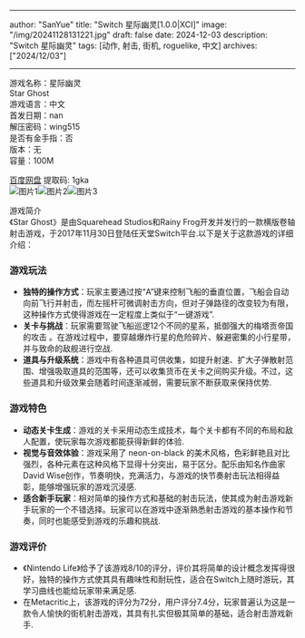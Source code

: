 
---
author: "SanYue"
title: "Switch 星际幽灵[1.0.0|XCI]"
image: "/img/20241128131221.jpg"
draft: false
date: 2024-12-03
description: "Switch 星际幽灵"
tags: [动作, 射击, 街机, roguelike, 中文]
archives: ["2024/12/03"]

---

游戏名称：星际幽灵   
Star Ghost    
游戏语言：中文  
首发日期：nan  
解压密码：wing515  
是否有金手指：否  
版本：无   
容量：100M

[百度网盘](https://pan.baidu.com/s/1swp3dOEUd0kKpDCiYziiwg) 提取码: 1gka  
![图片1](/img/StarGhost04.jpg)![图片2](/img/StarGhost05.jpg)![图片3](/img/StarGhost06.jpg)  

游戏简介  
《Star Ghost》是由Squarehead Studios和Rainy Frog开发并发行的一款横版卷轴射击游戏，于2017年11月30日登陆任天堂Switch平台.以下是关于这款游戏的详细介绍：

### 游戏玩法
- **独特的操作方式**：玩家主要通过按“A”键来控制飞船的垂直位置，飞船会自动向前飞行并射击，而左摇杆可微调射击方向，但对子弹路径的改变较为有限，这种操作方式使得游戏在一定程度上类似于“一键游戏”.
- **关卡与挑战**：玩家需要驾驶飞船巡逻12个不同的星系，抵御强大的梅塔贡帝国的攻击 。在游戏过程中，要穿越爆炸行星的危险碎片、躲避密集的小行星带，并与致命的敌舰进行空战.
- **道具与升级系统**：游戏中有各种道具可供收集，如提升射速、扩大子弹散射范围、增强吸取道具的范围等，还可以收集货币在关卡之间购买升级。不过，这些道具和升级效果会随着时间逐渐减弱，需要玩家不断获取来保持优势.

### 游戏特色
- **动态关卡生成**：游戏的关卡采用动态生成技术，每个关卡都有不同的布局和敌人配置，使玩家每次游戏都能获得新鲜的体验.
- **视觉与音效体验**：游戏采用了 neon-on-black 的美术风格，色彩鲜艳且对比强烈，各种元素在这种风格下显得十分突出，易于区分。配乐由知名作曲家David Wise创作，节奏明快，充满活力，与游戏的快节奏射击玩法相得益彰，能够增强玩家的游戏沉浸感.
- **适合新手玩家**：相对简单的操作方式和基础的射击玩法，使其成为射击游戏新手玩家的一个不错选择。玩家可以在游戏中逐渐熟悉射击游戏的基本操作和节奏，同时也能感受到游戏的乐趣和挑战.

### 游戏评价
- 《Nintendo Life》给予了该游戏8/10的评分，评价其将简单的设计概念发挥得很好，独特的操作方式使其具有趣味性和耐玩性，适合在Switch上随时游玩，其学习曲线也能给玩家带来满足感.
- 在Metacritic上，该游戏的评分为72分，用户评分7.4分，玩家普遍认为这是一款令人愉快的街机射击游戏，其具有扎实但极其简单的基础，适合射击游戏新手.
 
